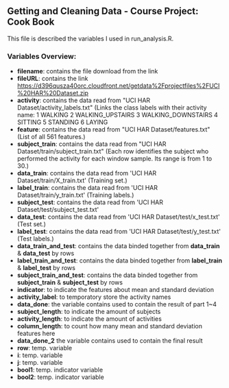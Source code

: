 ## Getting and Cleaning Data - Course Project: Cook Book

This file is described the variables I used in run_analysis.R.

### Variables Overview:
 * **filename**: contains the file download from the link 
 * **fileURL**: contains the link <https://d396qusza40orc.cloudfront.net/getdata%2Fprojectfiles%2FUCI%20HAR%20Dataset.zip>
 * **activity**: contains the data read from "UCI HAR Dataset/activity_labels.txt" (Links the class labels with their activity name:
   1 WALKING
   2 WALKING_UPSTAIRS
   3 WALKING_DOWNSTAIRS
   4 SITTING
   5 STANDING
   6 LAYING
 * **feature**: contains the data read from "UCI HAR Dataset/features.txt" (List of all 561 features.)
 * **subject_train**: contains the data read from "UCI HAR Dataset/train/subject_train.txt" (Each row identifies the subject who performed the activity for each window sample. Its range is from 1 to 30.)
 * **data_train**: contains the data read from 'UCI HAR Dataset/train/X_train.txt' (Training set.)
 * **label_train**: contains the data read from 'UCI HAR Dataset/train/y_train.txt' (Training labels.)
 * **subject_test**: contains the data read from 'UCI HAR Dataset/test/subject_test.txt'
 * **data_test**: contains the data read from 'UCI HAR Dataset/test/x_test.txt' (Test set.)
 * **label_test**: contains the data read from 'UCI HAR Dataset/test/y_test.txt' (Test labels.)
 * **data_train_and_test**: contains the data binded together from **data_train** & **data_test** by rows
 * **label_train_and_test**: contains the data binded together from **label_train** & **label_test** by rows
 * **subject_train_and_test**: contains the data binded together from **subject_train** & **subject_test** by rows 
 * **indicator**: to indicate the features about mean and standard deviation
 * **activity_label**: to temporatory store the activity names
 * **data_done**: the variable contains used to contain the result of part 1~4
 * **subject_length**: to indicate the amount of subjects
 * **activity_length**: to indicate the amount of activities
 * **column_length**: to count how many mean and standard deviation features here
 * **data_done_2** the variable contains used to contain the final result
 * **row**: temp. variable
 * **i**: temp. variable
 * **j**: temp. variable
 * **bool1**: temp. indicator variable
 * **bool2**: temp. indicator variable
